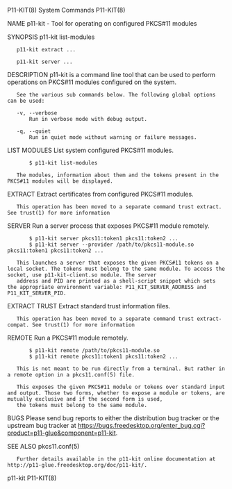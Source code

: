 P11-KIT(8)                                                                                  System Commands                                                                                 P11-KIT(8)

NAME
       p11-kit - Tool for operating on configured PKCS#11 modules

SYNOPSIS
       p11-kit list-modules

       p11-kit extract ...

       p11-kit server ...

DESCRIPTION
       p11-kit is a command line tool that can be used to perform operations on PKCS#11 modules configured on the system.

       See the various sub commands below. The following global options can be used:

       -v, --verbose
           Run in verbose mode with debug output.

       -q, --quiet
           Run in quiet mode without warning or failure messages.

LIST MODULES
       List system configured PKCS#11 modules.

           $ p11-kit list-modules

       The modules, information about them and the tokens present in the PKCS#11 modules will be displayed.

EXTRACT
       Extract certificates from configured PKCS#11 modules.

       This operation has been moved to a separate command trust extract. See trust(1) for more information

SERVER
       Run a server process that exposes PKCS#11 module remotely.

           $ p11-kit server pkcs11:token1 pkcs11:token2 ...
           $ p11-kit server --provider /path/to/pkcs11-module.so pkcs11:token1 pkcs11:token2 ...

       This launches a server that exposes the given PKCS#11 tokens on a local socket. The tokens must belong to the same module. To access the socket, use p11-kit-client.so module. The server
       address and PID are printed as a shell-script snippet which sets the appropriate environment variable: P11_KIT_SERVER_ADDRESS and P11_KIT_SERVER_PID.

EXTRACT TRUST
       Extract standard trust information files.

       This operation has been moved to a separate command trust extract-compat. See trust(1) for more information

REMOTE
       Run a PKCS#11 module remotely.

           $ p11-kit remote /path/to/pkcs11-module.so
           $ p11-kit remote pkcs11:token1 pkcs11:token2 ...

       This is not meant to be run directly from a terminal. But rather in a remote option in a pkcs11.conf(5) file.

       This exposes the given PKCS#11 module or tokens over standard input and output. Those two forms, whether to expose a module or tokens, are mutually exclusive and if the second form is used,
       the tokens must belong to the same module.

BUGS
       Please send bug reports to either the distribution bug tracker or the upstream bug tracker at https://bugs.freedesktop.org/enter_bug.cgi?product=p11-glue&component=p11-kit.

SEE ALSO
       pkcs11.conf(5)

       Further details available in the p11-kit online documentation at http://p11-glue.freedesktop.org/doc/p11-kit/.

p11-kit                                                                                                                                                                                     P11-KIT(8)
